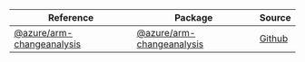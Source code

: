 | Reference | Package | Source |
|---|---|---|
|[@azure/arm-changeanalysis](arm-changeanalysis-readme)|[@azure/arm-changeanalysis](https://www.npmjs.com/package/@azure/arm-changeanalysis)|[Github](https://github.com/Azure/azure-sdk-for-js/blob/main/sdk/changeanalysis/arm-changeanalysis)|
